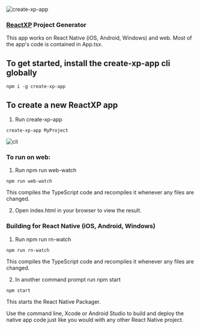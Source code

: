 ![create-xp-app](http://reactnative.training/createxpapp2.png)

### [ReactXP](https://github.com/Microsoft/reactxp)  Project Generator

This app works on React Native (iOS, Android, Windows) and web. Most of the app's code is contained in App.tsx.

## To get started, install the create-xp-app cli globally   
```
npm i -g create-xp-app
```

## To create a new ReactXP app

1. Run create-xp-app <projectName>   
```
create-xp-app MyProject
```


![cli](http://reactnative.training/figlett4.jpg)


### To run on web:   

1. Run npm run web-watch   
```
npm run web-watch
```

This compiles the TypeScript code and recompiles it whenever any files are changed.

2. Open index.html in your browser to view the result.

### Building for React Native (iOS, Android, Windows)   

1. Run npm run rn-watch   
```
npm run rn-watch  
``` 

This compiles the TypeScript code and recompiles it whenever any files are changed.

2. In another command prompt run npm start   
```
npm start
```

This starts the React Native Packager.

Use the command line, Xcode or Android Studio to build and deploy the native app code just like you would with any other React Native project.
